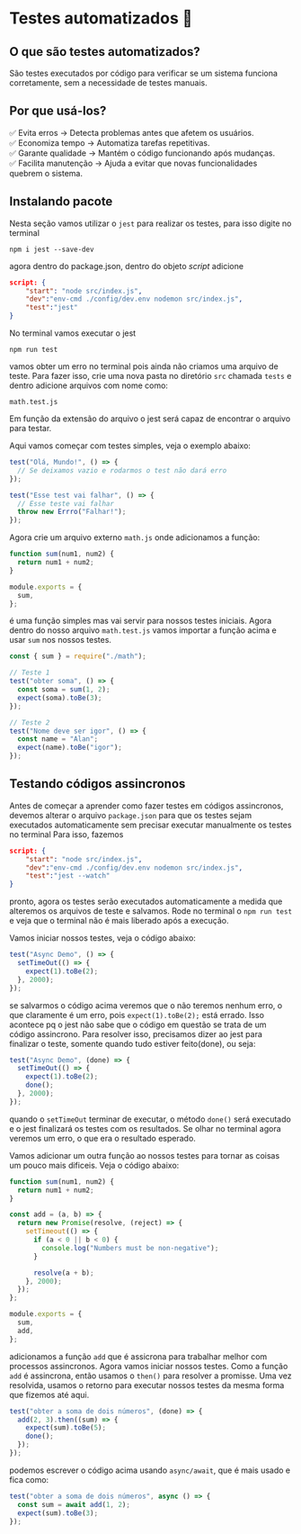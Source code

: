 # Testes automatizados 🧪

## O que são testes automatizados?

São testes executados por código para verificar se um sistema funciona corretamente, sem a necessidade de testes manuais.

## Por que usá-los?

✅ Evita erros → Detecta problemas antes que afetem os usuários.  
✅ Economiza tempo → Automatiza tarefas repetitivas.  
✅ Garante qualidade → Mantém o código funcionando após mudanças.  
✅ Facilita manutenção → Ajuda a evitar que novas funcionalidades quebrem o sistema.

## Instalando pacote

Nesta seção vamos utilizar o `jest` para realizar os testes, para isso digite no terminal

    npm i jest --save-dev

agora dentro do package.json, dentro do objeto _script_ adicione

```json
script: {
    "start": "node src/index.js",
    "dev":"env-cmd ./config/dev.env nodemon src/index.js",
    "test":"jest"
}
```

No terminal vamos executar o jest

    npm run test

vamos obter um erro no terminal pois ainda não criamos uma arquivo de teste. Para fazer isso, crie uma nova pasta no diretório `src` chamada `tests` e dentro adicione arquivos com nome como:

    math.test.js

Em função da extensão do arquivo o jest será capaz de encontrar o arquivo para testar.

Aqui vamos começar com testes simples, veja o exemplo abaixo:

```javascript
test("Olá, Mundo!", () => {
  // Se deixamos vazio e rodarmos o test não dará erro
});

test("Esse test vai falhar", () => {
  // Esse teste vai falhar
  throw new Errro("Falhar!");
});
```

Agora crie um arquivo externo `math.js` onde adicionamos a função:

```javascript
function sum(num1, num2) {
  return num1 + num2;
}

module.exports = {
  sum,
};
```

é uma função simples mas vai servir para nossos testes iniciais. Agora dentro do nosso arquivo `math.test.js` vamos importar a função acima e usar `sum` nos nossos testes.

```javascript
const { sum } = require("./math");

// Teste 1
test("obter soma", () => {
  const soma = sum(1, 2);
  expect(soma).toBe(3);
});

// Teste 2
test("Nome deve ser igor", () => {
  const name = "Alan";
  expect(name).toBe("igor");
});
```

## Testando códigos assincronos

Antes de começar a aprender como fazer testes em códigos assincronos, devemos alterar o arquivo `package.json` para que os testes sejam executados automaticamente sem precisar executar manualmente os testes no terminal Para isso, fazemos

```json
script: {
    "start": "node src/index.js",
    "dev":"env-cmd ./config/dev.env nodemon src/index.js",
    "test":"jest --watch"
}
```

pronto, agora os testes serão executados automaticamente a medida que alteremos os arquivos de teste e salvamos. Rode no terminal o `npm run test` e veja que o terminal não é mais liberado após a execução.

Vamos iniciar nossos testes, veja o código abaixo:

```javascript
test("Async Demo", () => {
  setTimeOut(() => {
    expect(1).toBe(2);
  }, 2000);
});
```

se salvarmos o código acima veremos que o não teremos nenhum erro, o que claramente é um erro, pois `expect(1).toBe(2);` está errado. Isso acontece pq o jest não sabe que o código em questão se trata de um código assincrono. Para resolver isso, precisamos dizer ao jest para finalizar o teste, somente quando tudo estiver feito(done), ou seja:

```javascript
test("Async Demo", (done) => {
  setTimeOut(() => {
    expect(1).toBe(2);
    done();
  }, 2000);
});
```

quando o `setTimeOut` terminar de executar, o método `done()` será executado e o jest finalizará os testes com os resultados. Se olhar no terminal agora veremos um erro, o que era o resultado esperado.

Vamos adicionar um outra função ao nossos testes para tornar as coisas um pouco mais dificeis. Veja o código abaixo:

```javascript
function sum(num1, num2) {
  return num1 + num2;
}

const add = (a, b) => {
  return new Promise(resolve, (reject) => {
    setTimeout(() => {
      if (a < 0 || b < 0) {
        console.log("Numbers must be non-negative");
      }

      resolve(a + b);
    }, 2000);
  });
};

module.exports = {
  sum,
  add,
};
```

adicionamos a função `add` que é assicrona para trabalhar melhor com processos assincronos. Agora vamos iniciar nossos testes. Como a função `add` é assincrona, então usamos o `then()` para resolver a promisse. Uma vez resolvida, usamos o retorno para executar nossos testes da mesma forma que fizemos até aqui.

```javascript
test("obter a soma de dois números", (done) => {
  add(2, 3).then((sum) => {
    expect(sum).toBe(5);
    done();
  });
});
```

podemos escrever o código acima usando `async/await`, que é mais usado e fica como:

```javascript
test("obter a soma de dois números", async () => {
  const sum = await add(1, 2);
  expect(sum).toBe(3);
});
```
